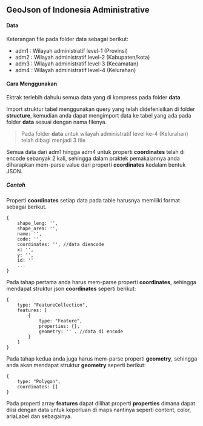 ## GeoJson of Indonesia Administrative

#### Data
Keterangan file pada folder data sebagai berikut:
- adm1 : Wilayah administratif level-1 (Provinsi)
- adm2 : Wilayah administratif level-2 (Kabupaten/kota)
- adm3 : Wilayah administratif level-3 (Kecamatan)
- adm4 : Wilayah administratif level-4 (Kelurahan)

#### Cara Menggunakan
Ektrak terlebih dahulu semua data yang di kompress pada folder **data**

Import struktur tabel menggunakan query yang telah didefenisikan di folder **structure**, kemudian anda dapat mengimport data ke tabel yang ada pada folder **data** sesuai dengan nama filenya. 
> Pada folder **data** untuk wilayah administratif level ke-4 (Kelurahan) telah dibagi menjadi 3 file
 
Semua data dari adm1 hingga adm4 untuk properti **coordinates** telah di encode sebanyak 2 kali, sehingga dalam praktek pemakaiannya anda diharapkan mem-parse value dari properti **coordinates** kedalam bentuk JSON.


##### Contoh
Properti **coordinates** setiap data pada table harusnya memiliki format sebagai berikut.
```
{
    shape_leng: '',
    shape_area: '',
    name: '',
    code: '',
    coordinates: '', //data diencode
    x: '',
    y: '',
    id: ''
    ...
}

```
Pada tahap pertama anda harus mem-parse properti **coordinates**, sehingga mendapat struktur json **coordinates** seperti berikut:

```
{
    type: "FeatureCollection",
    features: [
        {
            type: "Feature",
            properties: {},
            geometry: '' . //data di encode 
        }
    ]
}

```
Pada tahap kedua anda juga harus mem-parse properti **geometry**, sehingga anda akan mendapat struktur **geometry** seperti berikut:

```
{
    type: "Polygon",
    coordinates: []
}

```

Pada properti array **features** dapat dilihat properti **properties** dimana dapat diisi dengan data untuk keperluan di maps nantinya seperti content, color, ariaLabel dan sebagainya.